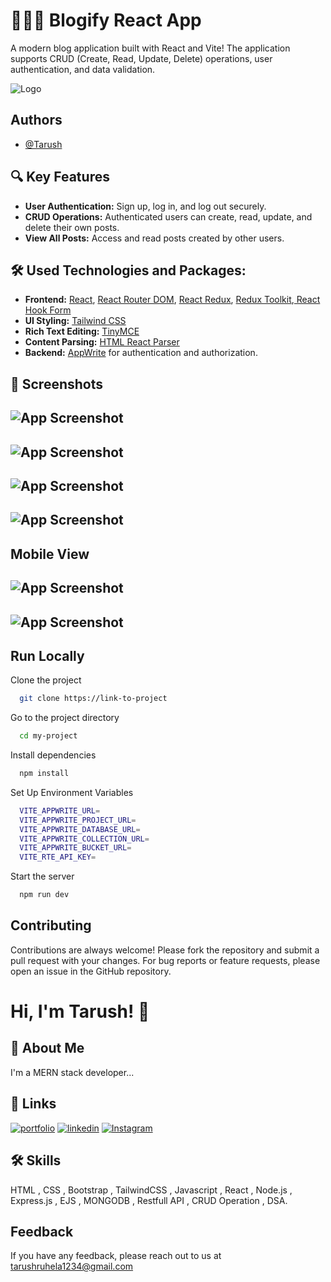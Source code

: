 
#  👨🏻‍💻 Blogify React App

A modern blog application built with React and Vite!  The application supports CRUD (Create, Read, Update, Delete) operations, user authentication, and data validation.


![Logo](https://res.cloudinary.com/dnd5xffi3/image/upload/v1721891956/Wanderlust_Dev/wklyf9ezvj8kqacumh7a.png)


## Authors

- [@Tarush](https://www.github.com/tarush5253)


## 🔍 Key Features

- **User Authentication:** Sign up, log in, and log out securely.
- **CRUD Operations:** Authenticated users can create, read, update, and delete their own posts.
- **View All Posts:** Access and read posts created by other users.

## 🛠️ Used Technologies and Packages:

- **Frontend:** [React](), [React Router DOM](), [React Redux](), [Redux Toolkit](),[ React Hook Form]()
- **UI Styling:** [Tailwind CSS]()
- **Rich Text Editing:** [TinyMCE]()
- **Content Parsing:** [HTML React Parser]()
- **Backend:** [AppWrite]() for authentication and authorization.
## 📸 Screenshots

![App Screenshot](https://res.cloudinary.com/dnd5xffi3/image/upload/v1721891802/Wanderlust_Dev/yu81hliabqp6cjs06u2s.png)
--

![App Screenshot](https://res.cloudinary.com/dnd5xffi3/image/upload/v1721892794/Wanderlust_Dev/appxo6kvnsb3gvblw5ss.png)
--

![App Screenshot](https://res.cloudinary.com/dnd5xffi3/image/upload/v1721892808/Wanderlust_Dev/moq7lzrxhjacktnuk7yo.png)
--

![App Screenshot](https://res.cloudinary.com/dnd5xffi3/image/upload/v1721892816/Wanderlust_Dev/iilfegff9vqpdilqzw6n.png)
--

## Mobile View

![App Screenshot](https://res.cloudinary.com/dnd5xffi3/image/upload/v1721893164/Wanderlust_Dev/yzgdxny1umjdkqdou141.jpg)
--

![App Screenshot](https://res.cloudinary.com/dnd5xffi3/image/upload/v1721893235/Wanderlust_Dev/dteaoh5a9agyvqfzgoxh.jpg)
--


## Run Locally

Clone the project

```bash
  git clone https://link-to-project
```

Go to the project directory

```bash
  cd my-project
```

Install dependencies

```bash
  npm install
```

Set Up Environment Variables

```bash
  VITE_APPWRITE_URL=
  VITE_APPWRITE_PROJECT_URL=
  VITE_APPWRITE_DATABASE_URL=
  VITE_APPWRITE_COLLECTION_URL=
  VITE_APPWRITE_BUCKET_URL=
  VITE_RTE_API_KEY=
```

Start the server

```bash
  npm run dev
```


## Contributing


Contributions are always welcome!
Please fork the repository and submit a pull request with your changes. For bug reports or feature requests, please open an issue in the GitHub repository.


# Hi, I'm Tarush! 👋


## 🚀 About Me
I'm a MERN stack developer...


## 🔗 Links
[![portfolio](https://img.shields.io/badge/my_portfolio-000?style=for-the-badge&logo=ko-fi&logoColor=white)](https://tarush5253.github.io/my-portfolio/)
[![linkedin](https://img.shields.io/badge/linkedin-0A66C2?style=for-the-badge&logo=linkedin&logoColor=white)](https://www.linkedin.com/in/tarushruhela/)
[![Instagram](https://img.shields.io/badge/instagram-1DA1F2?style=for-the-badge&logo=instagram&logoColor=pink)](https://www.instagram.com/t_rush0r/)


## 🛠 Skills
HTML , CSS , Bootstrap , TailwindCSS , Javascript , React , Node.js , Express.js , EJS , MONGODB , Restfull API , CRUD Operation , DSA.



## Feedback

If you have any feedback, please reach out to us at tarushruhela1234@gmail.com

